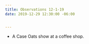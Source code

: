 ```yaml
---
title: Observations 12-1-19
date: 2019-12-29 12:30:00 -06:00


---
```


- A Case Oats show at a coffee shop.